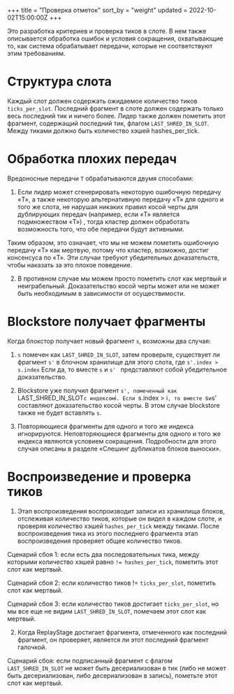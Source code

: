 +++
title = "Проверка отметок"
sort_by = "weight"
updated = 2022-10-02T15:00:00Z
+++

Это разработка критериев и проверка тиков в слоте. В нем также описывается обработка ошибок и условия сокращения, охватывающие то, как система обрабатывает передачи, которые не соответствуют этим требованиям.

# Структура слота

Каждый слот должен содержать ожидаемое количество тиков `ticks_per_slot`. Последний фрагмент в слоте должен содержать только весь последний тик и ничего более. Лидер также должен пометить этот фрагмент, содержащий последний тик, флагом `LAST_SHRED_IN_SLOT`. Между тиками должно быть количество хэшей hashes_per_tick.

# Обработка плохих передач

Вредоносные передачи `T` обрабатываются двумя способами:

1. Если лидер может сгенерировать некоторую ошибочную передачу «T», а также некоторую альтернативную передачу «T» для одного и того же слота, не нарушая никаких правил косой черты для дублирующих передач (например, если «T» является подмножеством «T») , тогда кластер должен обработать возможность того, что обе передачи будут активными.

Таким образом, это означает, что мы не можем пометить ошибочную передачу «T» как мертвую, потому что кластер, возможно, достиг консенсуса по «T». Эти случаи требуют убедительных доказательств, чтобы наказать за это плохое поведение.

2. В противном случае мы можем просто пометить слот как мертвый и неиграбельный. Доказательство косой черты может или не может быть необходимым в зависимости от осуществимости.

# Blockstore получает фрагменты

Когда блокстор получает новый фрагмент `s`, возможны два случая:

1. `s` помечен как `LAST_SHRED_IN_SLOT`, затем проверьте, существует ли фрагмент `s'` в блочном хранилище для этого слота, где `s'.index > s.index` Если да, то вместе `s` и `s' ` представляют собой убедительное доказательство.

2. Blockstore уже получил фрагмент `s', помеченный как `LAST_SHRED_IN_SLOT` с индексом `i`. Если `s.index > i`, то вместе `s` и `s' составляют доказательство косой черты. В этом случае blockstore также не будет вставлять `s`.

3. Повторяющиеся фрагменты для одного и того же индекса игнорируются. Неповторяющиеся фрагменты для одного и того же индекса являются условием сокращения. Подробности для этого случая описаны в разделе «Слешинг дубликатов блоков выноски».

# Воспроизведение и проверка тиков

1. Этап воспроизведения воспроизводит записи из хранилища блоков, отслеживая количество тиков, которые он видел в каждом слоте, и проверяя количество хэшей `hashes_per_tick` между тиками. После воспроизведения тика из этого последнего фрагмента этап воспроизведения проверяет общее количество тиков.

Сценарий сбоя 1: если есть два последовательных тика, между которыми количество хэшей равно `!= hashes_per_tick`, пометить этот слот как мертвый.

Сценарий сбоя 2: если количество тиков != `ticks_per_slot`, пометить слот как мертвый.

Сценарий сбоя 3: если количество тиков достигает `ticks_per_slot`, но мы все еще не видим `LAST_SHRED_IN_SLOT`, помечаем этот слот как мертвый.

2. Когда ReplayStage достигает фрагмента, отмеченного как последний фрагмент, он проверяет, является ли этот последний фрагмент галочкой.

Сценарий сбоя: если подписанный фрагмент с флагом `LAST_SHRED_IN_SLOT` не может быть десериализован в тик (либо не может быть десериализован, либо десериализован в запись), пометьте этот слот как мертвый.
